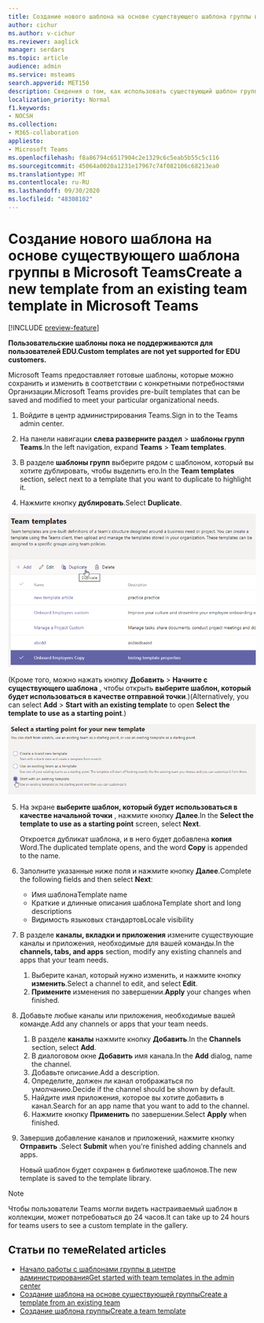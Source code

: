 ```yaml
---
title: Создание нового шаблона на основе существующего шаблона группы в Microsoft Teams
author: cichur
ms.author: v-cichur
ms.reviewer: aaglick
manager: serdars
ms.topic: article
audience: admin
ms.service: msteams
search.appverid: MET150
description: Сведения о том, как использовать существующий шаблон группы для создания нового шаблона группы в Microsoft Teams.
localization_priority: Normal
f1.keywords:
- NOCSH
ms.collection:
- M365-collaboration
appliesto:
- Microsoft Teams
ms.openlocfilehash: f8a86794c6517904c2e1329c6c5eab5b55c5c116
ms.sourcegitcommit: 45064a0020a1231e17967c74f082106c68213ea0
ms.translationtype: MT
ms.contentlocale: ru-RU
ms.lasthandoff: 09/30/2020
ms.locfileid: "48308102"
---
```

# <a name="create-a-new-template-from-an-existing-team-template-in-microsoft-teams"></a><span data-ttu-id="efdb7-103">Создание нового шаблона на основе существующего шаблона группы в Microsoft Teams</span><span class="sxs-lookup"><span data-stu-id="efdb7-103">Create a new template from an existing team template in Microsoft Teams</span></span>

[!INCLUDE [preview-feature](includes/preview-feature.md)]

<span data-ttu-id="efdb7-104">**Пользовательские шаблоны пока не поддерживаются для пользователей EDU.**</span><span class="sxs-lookup"><span data-stu-id="efdb7-104">**Custom templates are not yet supported for EDU customers.**</span></span>

<span data-ttu-id="efdb7-105">Microsoft Teams предоставляет готовые шаблоны, которые можно сохранить и изменить в соответствии с конкретными потребностями Организации.</span><span class="sxs-lookup"><span data-stu-id="efdb7-105">Microsoft Teams provides pre-built templates that can be saved and modified to meet your particular organizational needs.</span></span>

1. <span data-ttu-id="efdb7-106">Войдите в центр администрирования Teams.</span><span class="sxs-lookup"><span data-stu-id="efdb7-106">Sign in to the Teams admin center.</span></span>

2. <span data-ttu-id="efdb7-107">На панели навигации **слева разверните раздел**  >  **шаблоны групп Teams**.</span><span class="sxs-lookup"><span data-stu-id="efdb7-107">In the left navigation, expand **Teams** > **Team templates**.</span></span>

3. <span data-ttu-id="efdb7-108">В разделе **шаблоны групп** выберите рядом с шаблоном, который вы хотите дублировать, чтобы выделить его.</span><span class="sxs-lookup"><span data-stu-id="efdb7-108">In the **Team templates** section, select next to a template that you want to duplicate to highlight it.</span></span>

4. <span data-ttu-id="efdb7-109">Нажмите кнопку **дублировать**.</span><span class="sxs-lookup"><span data-stu-id="efdb7-109">Select **Duplicate**.</span></span>

![Изображение диалогового окна шаблонов групп с выделенной кнопкой "Добавить".](media/template-duplicate.png)

<span data-ttu-id="efdb7-111">(Кроме того, можно нажать кнопку **Добавить**  >  **Начните с существующего шаблона** , чтобы открыть **выберите шаблон, который будет использоваться в качестве отправной точки**.)</span><span class="sxs-lookup"><span data-stu-id="efdb7-111">(Alternatively, you can select **Add** > **Start with an existing template** to open **Select the template to use as a starting point**.)</span></span>

![Изображение экрана начальной точки шаблонов групп с выделенной командой "начать с уже существующим шаблоном".](media/template-start-existing-template.png)

5. <span data-ttu-id="efdb7-113">На экране **выберите шаблон, который будет использоваться в качестве начальной точки** , нажмите кнопку **Далее**.</span><span class="sxs-lookup"><span data-stu-id="efdb7-113">In the **Select the template to use as a starting point** screen, select **Next**.</span></span>

    <span data-ttu-id="efdb7-114">Откроется дубликат шаблона, и в него будет добавлена **копия** Word.</span><span class="sxs-lookup"><span data-stu-id="efdb7-114">The duplicated template opens, and the word **Copy** is appended to the name.</span></span>

6. <span data-ttu-id="efdb7-115">Заполните указанные ниже поля и нажмите кнопку **Далее**.</span><span class="sxs-lookup"><span data-stu-id="efdb7-115">Complete the following fields and then select **Next**:</span></span>
    - <span data-ttu-id="efdb7-116">Имя шаблона</span><span class="sxs-lookup"><span data-stu-id="efdb7-116">Template name</span></span>
    - <span data-ttu-id="efdb7-117">Краткие и длинные описания шаблона</span><span class="sxs-lookup"><span data-stu-id="efdb7-117">Template short and long descriptions</span></span>
    - <span data-ttu-id="efdb7-118">Видимость языковых стандартов</span><span class="sxs-lookup"><span data-stu-id="efdb7-118">Locale visibility</span></span>  

7. <span data-ttu-id="efdb7-119">В разделе **каналы, вкладки и приложения** измените существующие каналы и приложения, необходимые для вашей команды.</span><span class="sxs-lookup"><span data-stu-id="efdb7-119">In the **channels, tabs, and apps** section, modify any existing channels and apps that your team needs.</span></span>

    1. <span data-ttu-id="efdb7-120">Выберите канал, который нужно изменить, и нажмите кнопку **изменить**.</span><span class="sxs-lookup"><span data-stu-id="efdb7-120">Select a channel to edit, and select **Edit**.</span></span>
    2. <span data-ttu-id="efdb7-121">**Примените** изменения по завершении.</span><span class="sxs-lookup"><span data-stu-id="efdb7-121">**Apply** your changes when finished.</span></span>

8. <span data-ttu-id="efdb7-122">Добавьте любые каналы или приложения, необходимые вашей команде.</span><span class="sxs-lookup"><span data-stu-id="efdb7-122">Add any channels or apps that your team needs.</span></span>

    1. <span data-ttu-id="efdb7-123">В разделе **каналы** нажмите кнопку **Добавить**.</span><span class="sxs-lookup"><span data-stu-id="efdb7-123">In the **Channels** section, select **Add**.</span></span>
    2. <span data-ttu-id="efdb7-124">В диалоговом окне **Добавить** имя канала.</span><span class="sxs-lookup"><span data-stu-id="efdb7-124">In the **Add** dialog, name the channel.</span></span>
    3. <span data-ttu-id="efdb7-125">Добавьте описание.</span><span class="sxs-lookup"><span data-stu-id="efdb7-125">Add a description.</span></span>
    4. <span data-ttu-id="efdb7-126">Определите, должен ли канал отображаться по умолчанию.</span><span class="sxs-lookup"><span data-stu-id="efdb7-126">Decide if the channel should be shown by default.</span></span>
    5. <span data-ttu-id="efdb7-127">Найдите имя приложения, которое вы хотите добавить в канал.</span><span class="sxs-lookup"><span data-stu-id="efdb7-127">Search for an app name that you want to add to the channel.</span></span>
    6. <span data-ttu-id="efdb7-128">Нажмите кнопку **Применить** по завершении.</span><span class="sxs-lookup"><span data-stu-id="efdb7-128">Select **Apply** when finished.</span></span>

7. <span data-ttu-id="efdb7-129">Завершив добавление каналов и приложений, нажмите кнопку **Отправить** .</span><span class="sxs-lookup"><span data-stu-id="efdb7-129">Select **Submit** when you're finished adding channels and apps.</span></span>

    <span data-ttu-id="efdb7-130">Новый шаблон будет сохранен в библиотеке шаблонов.</span><span class="sxs-lookup"><span data-stu-id="efdb7-130">The new template is saved to the template library.</span></span>

> [!Note]
> <span data-ttu-id="efdb7-131">Чтобы пользователи Teams могли видеть настраиваемый шаблон в коллекции, может потребоваться до 24 часов.</span><span class="sxs-lookup"><span data-stu-id="efdb7-131">It can take up to 24 hours for teams users to see a custom template in the gallery.</span></span>

## <a name="related-articles"></a><span data-ttu-id="efdb7-132">Статьи по теме</span><span class="sxs-lookup"><span data-stu-id="efdb7-132">Related articles</span></span>

- [<span data-ttu-id="efdb7-133">Начало работы с шаблонами группы в центре администрирования</span><span class="sxs-lookup"><span data-stu-id="efdb7-133">Get started with team templates in the admin center</span></span>](get-started-with-teams-templates-in-the-admin-console.md)
- [<span data-ttu-id="efdb7-134">Создание шаблона на основе существующей группы</span><span class="sxs-lookup"><span data-stu-id="efdb7-134">Create a template from an existing team</span></span>](create-template-from-existing-team.md)
- [<span data-ttu-id="efdb7-135">Создание шаблона группы</span><span class="sxs-lookup"><span data-stu-id="efdb7-135">Create a team template</span></span>](create-a-team-template.md)